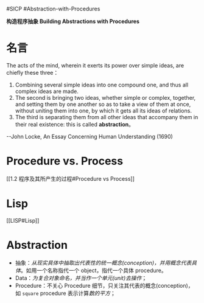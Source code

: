#SICP #Abstraction-with-Procedures

**构造程序抽象 Building Abstractions with Procedures**

# 名言
The acts of the mind, wherein it exerts its power over simple ideas, are chiefly these three：
1. Combining several simple ideas into one compound one, and thus all complex ideas are made. 
2. The second is bringing two ideas, whether simple or complex, together, and setting them by one another so as to take a view of them at once, without uniting them into one, by which it gets all its ideas of relations. 
3. The third is separating them from all other ideas that accompany them in their real existence: this is called **abstraction**。

--John Locke, An Essay Concerning Human Understanding (1690)
# Procedure vs. Process

[[1.2 程序及其所产生的过程#Procedure vs Process]]

# Lisp
[[LISP#Lisp]]

# Abstraction
- 抽象：*从现实具体中抽取出代表性的统一概念(conception)，并用概念代表具体*。如用一个名称指代一个 object，指代一个具体 procedure。
- Data：*为复合对象命名，并当作一个单元(unit)去操作*；
- Procedure：不关心 Procedure 细节，只关注其代表的概念(conception)，如 `square` procedure 表示计算*数的平方*；